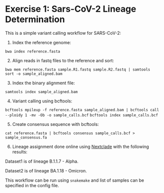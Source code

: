 # Exercise 1: Sars-CoV-2 Lineage Determination

This is a simple variant calling workflow for SARS-CoV-2:

1. Index the reference genome:

`bwa index reference.fasta`

2. Align reads in fastq files to the reference and sort:

`bwa mem reference.fasta sample.R1.fastq sample.R2.fastq | samtools sort -o sample_aligned.bam`

3. Index the binary alignment file:

`samtools index sample_aligned.bam`

4. Variant calling using bcftools:

`bcftools mpileup -f reference.fasta sample_aligned.bam | bcftools call --ploidy 1 -mv -Ob -o sample_calls.bcf`
`bcftools index sample_calls.bcf`

5. Create consensus sequence with bcftools:

`cat reference.fasta | bcftools consensus sample_calls.bcf > sample_consensus.fa`

6. Lineage assignment done online using [Nextclade](clades.nextstrain.org) with the following results:

Dataset1 is of lineage B.1.1.7 - Alpha.

Dataset2 is of lineage BA.1.18 - Omicron.


This workflow can be run using `snakemake` and list of samples can be specified in the config file.
